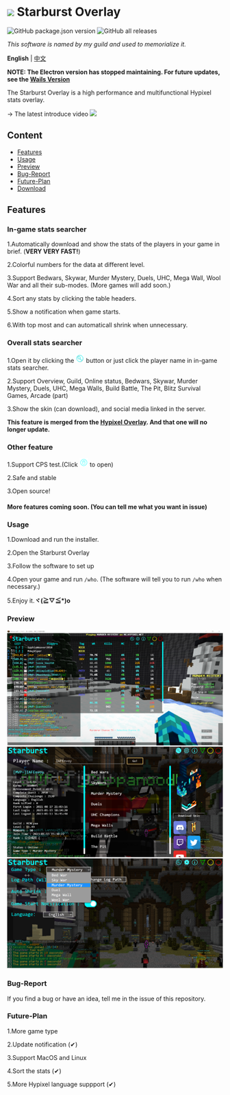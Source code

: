 # <img src="logo.ico" style="width:50px"> Starburst Overlay
![GitHub package.json version](https://img.shields.io/github/package-json/v/IAFEnvoy/StarburstOverlay) ![GitHub all releases](https://img.shields.io/github/downloads/IAFEnvoy/StarburstOverlay/total)

*This software is named by my guild and used to memorialize it.*

**English** | [中文](https://github.com/IAFEnvoy/StarburstOverlay/blob/master/README_CN.md)

**NOTE: The Electron version has stopped maintaining. For future updates, see the [Wails Version](https://github.com/IAFEnvoy/StarburstOverlay-Wails)**

The Starburst Overlay is a high performance and multifunctional Hypixel stats overlay.

-> The latest introduce video
[![](https://res.cloudinary.com/marcomontalbano/image/upload/v1669205207/video_to_markdown/images/youtube--HjdXrt8l2_M-c05b58ac6eb4c4700831b2b3070cd403.jpg)](https://youtu.be/HjdXrt8l2_M "")

## Content
- [Features](#Features)
- [Usage](#Usage)
- [Preview](#Preview)
- [Bug-Report](#Bug-Report)
- [Future-Plan](#Future-Plan)
- [Download](https://github.com/IAFEnvoy/StarburstOverlay/releases)

## Features
### In-game stats searcher
1.Automatically download and show the stats of the players in your game in brief. (**VERY VERY FAST!**)

2.Colorful numbers for the data at different level.

3.Support Bedwars, Skywar, Murder Mystery, Duels, UHC, Mega Wall, Wool War and all their sub-modes. (More games will add soon.)

4.Sort any stats by clicking the table headers.

5.Show a notification when game starts.

6.With top most and can automaticall shrink when unnecessary.

### Overall stats searcher
1.Open it by clicking the <img src="./src/img/search1.png" style="width:20px"> button or just click the player name in in-game stats searcher.

2.Support Overview, Guild, Online status, Bedwars, Skywar, Murder Mystery, Duels, UHC, Mega Walls, Build Battle, The Pit, Blitz Survival Games, Arcade (part)

3.Show the skin (can download), and social media linked in the server.

**This feature is merged from the [Hypixel Overlay](https://github.com/IAFEnvoy/HypixelOverlay). And that one will no longer update.**

### Other feature
1.Support CPS test.(Click <img src="./src/img/cps1.png" style="width:20px"> to open)

2.Safe and stable

3.Open source!

#### More features coming soon. (You can tell me what you want in issue)

### Usage
1.Download and run the installer.

2.Open the Starburst Overlay

3.Follow the software to set up

4.Open your game and run `/who`. (The software will tell you to run `/who` when necessary.)

5.Enjoy it.**ヾ(≧▽≦\*)o**

### Preview
<img src="./img/en/1.png">
<img src="./img/en/2.png">
<img src="./img/en/3.png">

### Bug-Report
If you find a bug or have an idea, tell me in the issue of this repository.

### Future-Plan
1.More game type

2.Update notification (✔)

3.Support MacOS and Linux

4.Sort the stats (✔)

5.More Hypixel language suppport (✔)